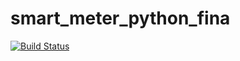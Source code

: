 # smart_meter_python_fina
[![Build Status](https://travis-ci.com/drimding/smart_meter_python_final.svg?branch=master)](https://travis-ci.com/drimding/smart_meter_python_final)
